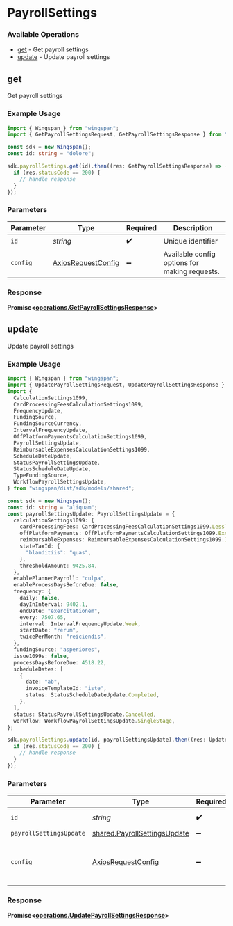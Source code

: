 # PayrollSettings

### Available Operations

* [get](#get) - Get payroll settings
* [update](#update) - Update payroll settings

## get

Get payroll settings

### Example Usage

```typescript
import { Wingspan } from "wingspan";
import { GetPayrollSettingsRequest, GetPayrollSettingsResponse } from "wingspan/dist/sdk/models/operations";

const sdk = new Wingspan();
const id: string = "dolore";

sdk.payrollSettings.get(id).then((res: GetPayrollSettingsResponse) => {
  if (res.statusCode == 200) {
    // handle response
  }
});
```

### Parameters

| Parameter                                                    | Type                                                         | Required                                                     | Description                                                  |
| ------------------------------------------------------------ | ------------------------------------------------------------ | ------------------------------------------------------------ | ------------------------------------------------------------ |
| `id`                                                         | *string*                                                     | :heavy_check_mark:                                           | Unique identifier                                            |
| `config`                                                     | [AxiosRequestConfig](https://axios-http.com/docs/req_config) | :heavy_minus_sign:                                           | Available config options for making requests.                |


### Response

**Promise<[operations.GetPayrollSettingsResponse](../../models/operations/getpayrollsettingsresponse.md)>**


## update

Update payroll settings

### Example Usage

```typescript
import { Wingspan } from "wingspan";
import { UpdatePayrollSettingsRequest, UpdatePayrollSettingsResponse } from "wingspan/dist/sdk/models/operations";
import {
  CalculationSettings1099,
  CardProcessingFeesCalculationSettings1099,
  FrequencyUpdate,
  FundingSource,
  FundingSourceCurrency,
  IntervalFrequencyUpdate,
  OffPlatformPaymentsCalculationSettings1099,
  PayrollSettingsUpdate,
  ReimbursableExpensesCalculationSettings1099,
  ScheduleDateUpdate,
  StatusPayrollSettingsUpdate,
  StatusScheduleDateUpdate,
  TypeFundingSource,
  WorkflowPayrollSettingsUpdate,
} from "wingspan/dist/sdk/models/shared";

const sdk = new Wingspan();
const id: string = "aliquam";
const payrollSettingsUpdate: PayrollSettingsUpdate = {
  calculationSettings1099: {
    cardProcessingFees: CardProcessingFeesCalculationSettings1099.LessThanNilGreaterThan,
    offPlatformPayments: OffPlatformPaymentsCalculationSettings1099.Exclude,
    reimbursableExpenses: ReimbursableExpensesCalculationSettings1099.Include,
    stateTaxId: {
      "blanditiis": "quas",
    },
    thresholdAmount: 9425.84,
  },
  enablePlannedPayroll: "culpa",
  enableProcessDaysBeforeDue: false,
  frequency: {
    daily: false,
    dayInInterval: 9402.1,
    endDate: "exercitationem",
    every: 7507.65,
    interval: IntervalFrequencyUpdate.Week,
    startDate: "rerum",
    twicePerMonth: "reiciendis",
  },
  fundingSource: "asperiores",
  issue1099s: false,
  processDaysBeforeDue: 4518.22,
  scheduleDates: [
    {
      date: "ab",
      invoiceTemplateId: "iste",
      status: StatusScheduleDateUpdate.Completed,
    },
  ],
  status: StatusPayrollSettingsUpdate.Cancelled,
  workflow: WorkflowPayrollSettingsUpdate.SingleStage,
};

sdk.payrollSettings.update(id, payrollSettingsUpdate).then((res: UpdatePayrollSettingsResponse) => {
  if (res.statusCode == 200) {
    // handle response
  }
});
```

### Parameters

| Parameter                                                                    | Type                                                                         | Required                                                                     | Description                                                                  |
| ---------------------------------------------------------------------------- | ---------------------------------------------------------------------------- | ---------------------------------------------------------------------------- | ---------------------------------------------------------------------------- |
| `id`                                                                         | *string*                                                                     | :heavy_check_mark:                                                           | Unique identifier                                                            |
| `payrollSettingsUpdate`                                                      | [shared.PayrollSettingsUpdate](../../models/shared/payrollsettingsupdate.md) | :heavy_minus_sign:                                                           | N/A                                                                          |
| `config`                                                                     | [AxiosRequestConfig](https://axios-http.com/docs/req_config)                 | :heavy_minus_sign:                                                           | Available config options for making requests.                                |


### Response

**Promise<[operations.UpdatePayrollSettingsResponse](../../models/operations/updatepayrollsettingsresponse.md)>**


